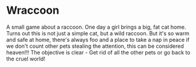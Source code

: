 # Wraccoon
 A small game about a raccoon.
One day a girl brings a big, fat cat home. Turns out this is not just a simple cat, but a wild raccoon. But it's so warm and safe at home, there's always foo and a place to take a nap in peace if we don't count other pets stealing the attention, this can be considered heaven!!! The objective is clear - Get rid of all the other pets or go back to the cruel world!
